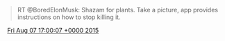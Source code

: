 > RT @BoredElonMusk: Shazam for plants\. Take a picture, app provides instructions on how to stop killing it\.

<img src="../../media/tweet.ico" width="12" /> [Fri Aug 07 17:00:07 +0000 2015](https://twitter.com/DromerDenker/status/629698546355322880)